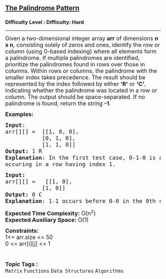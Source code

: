 <h2><a href="https://www.geeksforgeeks.org/problems/the-palindrome-pattern3900/1?timeMachineDate=2024-06-28">The Palindrome Pattern</a></h2><h3>Difficulty Level : Difficulty: Hard</h3><hr><div class="problems_problem_content__Xm_eO"><p><span style="font-size: 18px;"><span style="font-size: 18px;">Given a two-dimensional integer array <strong>arr</strong> of dimensions <strong>n x n</strong>, consisting solely of zeros and ones, identify the row or column (using 0-based indexing) where all elements form a palindrome. If multiple palindromes are identified, prioritize the palindromes found in rows over those in columns. Within rows or columns, the palindrome with the smaller index takes precedence. The result should be represented by the index followed by either <strong>'R'</strong> or <strong>'C'</strong>, indicating whether the palindrome was located in a row or column. The output should be space-separated. If no palindrome is found, return the string <strong>-1</strong>.</span></span></p>
<p><span style="font-size: 18px;"><strong>Examples:</strong></span></p>
<pre><span style="font-size: 18px;"><strong>Input</strong>: <br></span><span style="font-size: 18px;">arr[][] =  [[1, 0, 0], <br></span><span style="font-size: 18px;">           [0, 1, 0],<br>           [1, 1, 0]]
<strong>Output:</strong>&nbsp;1 R
<strong>Explanation</strong>: In the first test case, 0-1-0 is a palindrome 
occuring in a row having index 1.</span>
</pre>
<pre><span style="font-size: 18px;"><strong>Input: <br></strong>arr[][] =   [[1, 0],<br>           [1, 0]]</span><br><span style="font-size: 18px;"><strong>Output: </strong>0 C</span><br><span style="font-size: 18px;"><strong>Explanation</strong>: 1-1 occurs before 0-0 in the 0th column. And there is no palindrome in the two rows.</span></pre>
<p><span style="font-size: 18px;"><strong>Expected Time Complexity:</strong> O(n<sup>2</sup>)<br><strong>Expected Auxiliary Space:</strong> O(1)</span></p>
<p><span style="font-size: 18px;"><strong>Constraints: <br></strong></span><span style="font-size: 18px;">1&lt;= arr.size &lt;= 50<br></span><span style="font-size: 18px;">0 &lt;= arr[i][j] &lt;= 1</span></p></div><br><p><span style=font-size:18px><strong>Topic Tags : </strong><br><code>Matrix</code>&nbsp;<code>Functions</code>&nbsp;<code>Data Structures</code>&nbsp;<code>Algorithms</code>&nbsp;